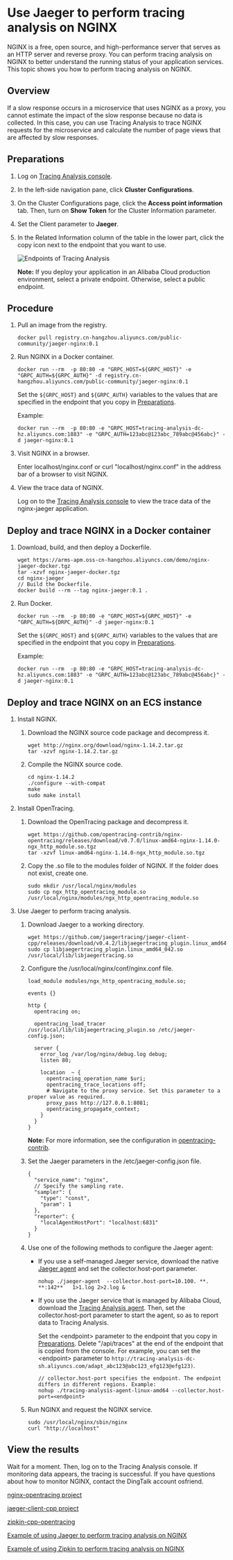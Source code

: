 # Use Jaeger to perform tracing analysis on NGINX

NGINX is a free, open source, and high-performance server that serves as an HTTP server and reverse proxy. You can perform tracing analysis on NGINX to better understand the running status of your application services. This topic shows you how to perform tracing analysis on NGINX.

## Overview

If a slow response occurs in a microservice that uses NGINX as a proxy, you cannot estimate the impact of the slow response because no data is collected. In this case, you can use Tracing Analysis to trace NGINX requests for the microservice and calculate the number of page views that are affected by slow responses.

## Preparations

1.  Log on [Tracing Analysis console](https://tracing-sg.console.aliyun.com/).

2.  In the left-side navigation pane, click **Cluster Configurations**.

3.  On the Cluster Configurations page, click the **Access point information** tab. Then, turn on **Show Token** for the Cluster Information parameter.

4.  Set the Client parameter to **Jaeger**.

5.  In the Related Information column of the table in the lower part, click the copy icon next to the endpoint that you want to use.

    ![Endpoints of Tracing Analysis](https://static-aliyun-doc.oss-accelerate.aliyuncs.com/assets/img/en-US/5224484161/p188451.png)

    **Note:** If you deploy your application in an Alibaba Cloud production environment, select a private endpoint. Otherwise, select a public endpoint.


## Procedure

1.  Pull an image from the registry.

    ```
    docker pull registry.cn-hangzhou.aliyuncs.com/public-community/jaeger-nginx:0.1
    ```

2.  Run NGINX in a Docker container.

    ```
    docker run --rm  -p 80:80 -e "GRPC_HOST=${GRPC_HOST}" -e "GRPC_AUTH=${GRPC_AUTH}" -d registry.cn-hangzhou.aliyuncs.com/public-community/jaeger-nginx:0.1
    ```

    Set the `${GRPC_HOST}` and `${GRPC_AUTH}` variables to the values that are specified in the endpoint that you copy in [Preparations](#section_bq8_6au_kwl).

    Example:

    ```
    docker run --rm  -p 80:80 -e "GRPC_HOST=tracing-analysis-dc-hz.aliyuncs.com:1883" -e "GRPC_AUTH=123abc@123abc_789abc@456abc}" -d jaeger-nginx:0.1
    ```

3.  Visit NGINX in a browser.

    Enter localhost/nginx.conf or curl "localhost/nginx.conf" in the address bar of a browser to visit NGINX.

4.  View the trace data of NGINX.

    Log on to the [Tracing Analysis console](https://tracing-sg.console.aliyun.com/) to view the trace data of the nginx-jaeger application.


## Deploy and trace NGINX in a Docker container

1.  Download, build, and then deploy a Dockerfile.

    ```
    wget https://arms-apm.oss-cn-hangzhou.aliyuncs.com/demo/nginx-jaeger-docker.tgz
    tar -xzvf nginx-jaeger-docker.tgz
    cd nginx-jaeger
    // Build the Dockerfile.
    docker build --rm --tag nginx-jaeger:0.1 .
    ```

2.  Run Docker.

    ```
    docker run --rm  -p 80:80 -e "GRPC_HOST=${GRPC_HOST}" -e "GRPC_AUTH=${DRPC_AUTH}" -d jaeger-nginx:0.1
    ```

    Set the `${GRPC_HOST}` and `${GRPC_AUTH}` variables to the values that are specified in the endpoint that you copy in [Preparations](#section_bq8_6au_kwl).

    Example:

    ```
    docker run --rm  -p 80:80 -e "GRPC_HOST=tracing-analysis-dc-hz.aliyuncs.com:1883" -e "GRPC_AUTH=123abc@123abc_789abc@456abc}" -d jaeger-nginx:0.1
    ```


## Deploy and trace NGINX on an ECS instance

1.  Install NGINX.

    1.  Download the NGINX source code package and decompress it.

        ```
        wget http://nginx.org/download/nginx-1.14.2.tar.gz
        tar -xzvf nginx-1.14.2.tar.gz
        ```

    2.  Compile the NGINX source code.

        ```
        cd nginx-1.14.2
        ./configure --with-compat
        make
        sudo make install
        ```

2.  Install OpenTracing.

    1.  Download the OpenTracing package and decompress it.

        ```
        wget https://github.com/opentracing-contrib/nginx-opentracing/releases/download/v0.7.0/linux-amd64-nginx-1.14.0-ngx_http_module.so.tgz
        tar -xzvf linux-amd64-nginx-1.14.0-ngx_http_module.so.tgz
        ```

    2.  Copy the .so file to the modules folder of NGINX. If the folder does not exist, create one.

        ```
        sudo mkdir /usr/local/nginx/modules
        sudo cp ngx_http_opentracing_module.so /usr/local/nginx/modules/ngx_http_opentracing_module.so
        ```

3.  Use Jaeger to perform tracing analysis.

    1.  Download Jaeger to a working directory.

        ```
        wget https://github.com/jaegertracing/jaeger-client-cpp/releases/download/v0.4.2/libjaegertracing_plugin.linux_amd64.so
        sudo cp libjaegertracing_plugin.linux_amd64_042.so /usr/local/lib/libjaegertracing.so
        ```

    2.  Configure the /usr/local/nginx/conf/nginx.conf file.

        ```
        load_module modules/ngx_http_opentracing_module.so;
        
        events {}
        
        http {
          opentracing on;
        
          opentracing_load_tracer /usr/local/lib/libjaegertracing_plugin.so /etc/jaeger-config.json;
        
          server {
            error_log /var/log/nginx/debug.log debug;
            listen 80;
        
            location  ~ {
              opentracing_operation_name $uri;
              opentracing_trace_locations off;
              # Navigate to the proxy service. Set this parameter to a proper value as required.
              proxy_pass http://127.0.0.1:8081;
              opentracing_propagate_context;
            }
          }
        }
        ```

        **Note:** For more information, see the configuration in [opentracing-contrib](https://github.com/opentracing-contrib/nginx-opentracing/blob/ea9994d7135be5ad2e3009d0f270e063b1fb3b21/doc/Reference.md).

    3.  Set the Jaeger parameters in the /etc/jaeger-config.json file.

        ```
        {
          "service_name": "nginx",
          // Specify the sampling rate.
          "sampler": {
            "type": "const",
            "param": 1
          },
          "reporter": {
            "localAgentHostPort": "localhost:6831"
          }
        }
        ```

    4.  Use one of the following methods to configure the Jaeger agent:

        -   If you use a self-managed Jaeger service, download the native [Jaeger agent](https://arms-apm.oss-cn-hangzhou.aliyuncs.com/tools/jaeger-agent) and set the collector.host-port parameter.

            ```
            nohup ./jaeger-agent  --collector.host-port=10.100. **. **:142**   1>1.log 2>2.log &
            ```

        -   If you use the Jaeger service that is managed by Alibaba Cloud, download the [Tracing Analysis agent](http://arms-apm.oss-cn-hangzhou.aliyuncs.com/tools/tracing-analysis-agent-linux-amd64). Then, set the collector.host-port parameter to start the agent, so as to report data to Tracing Analysis.

            Set the <endpoint\> parameter to the endpoint that you copy in [Preparations](#section_bq8_6au_kwl). Delete "/api/traces" at the end of the endpoint that is copied from the console. For example, you can set the <endpoint\> parameter to `http://tracing-analysis-dc-sh.aliyuncs.com/adapt_abc123@abc123_efg123@efg123)`.

            ```
            // collector.host-port specifies the endpoint. The endpoint differs in different regions. Example:
            nohup ./tracing-analysis-agent-linux-amd64 --collector.host-port=<endpoint>
            ```

    5.  Run NGINX and request the NGINX service.

        ```
        sudo /usr/local/nginx/sbin/nginx
        curl "http://localhost"
        ```


## View the results

Wait for a moment. Then, log on to the Tracing Analysis console. If monitoring data appears, the tracing is successful. If you have questions about how to monitor NGINX, contact the DingTalk account osfriend.

[nginx-opentracing project](https://github.com/opentracing-contrib/nginx-opentracing)

[jaeger-client-cpp project](https://github.com/jaegertracing/jaeger-client-cpp)

[zipkin-cpp-opentracing](https://github.com/rnburn/zipkin-cpp-opentracing)

[Example of using Jaeger to perform tracing analysis on NGINX](https://github.com/opentracing-contrib/nginx-opentracing/tree/master/example/trivial/jaeger)

[Example of using Zipkin to perform tracing analysis on NGINX](https://github.com/opentracing-contrib/nginx-opentracing/tree/master/example/trivial/zipkin)

